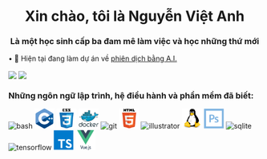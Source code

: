 <h1 align="center">Xin chào, tôi là Nguyễn Việt Anh</h1>
<h3 align="center">Là một học sinh cấp ba đam mê làm việc và học những thứ mới</h3>

<p>
    &#x2022; 🔭 Hiện tại đang làm dự án về <a href="https://github.com/nVietUK/v2en">phiên dịch bằng A.I.</a>
</p>

<a href="https://github.com/anuraghazra/github-readme-stats" style="text-decoration: none;">
    <img height=200 align="center"
        src="https://github-readme-stats.vercel.app/api?username=nVietUK&show_icons=true&locale=vi&hide_border=True&theme=swift&hide_title=True&card_width=450px" />
</a>
<a href="https://github.com/anuraghazra/convoychat" style="text-decoration: none;">
    <img height=200 align="center"
        src="https://github-readme-stats.vercel.app/api/top-langs?username=nVietUK&layout=compact&langs_count=6&show_icons=true&locale=vi&hide_border=True&theme=swift" />
</a>

<h3 align="left">Những ngôn ngữ lập trình, hệ điều hành và phần mềm đã biết:</h3>
<p align="left">
    <a href="https://www.gnu.org/software/bash/" target="_blank" rel="noreferrer" style="text-decoration: none;">
        <img src="https://www.vectorlogo.zone/logos/gnu_bash/gnu_bash-icon.svg" alt="bash" width="40" height="40" />
    </a>
    <a href="https://www.w3schools.com/cpp/" target="_blank" rel="noreferrer" style="text-decoration: none;">
        <img src="https://raw.githubusercontent.com/devicons/devicon/master/icons/cplusplus/cplusplus-original.svg"
            alt="cplusplus" width="40" height="40" />
    </a>
    <a href="https://www.w3schools.com/css/" target="_blank" rel="noreferrer" style="text-decoration: none;">
        <img src="https://raw.githubusercontent.com/devicons/devicon/master/icons/css3/css3-original-wordmark.svg"
            alt="css3" width="40" height="40" />
    </a>
    <a href="https://www.docker.com/" target="_blank" rel="noreferrer" style="text-decoration: none;">
        <img src="https://raw.githubusercontent.com/devicons/devicon/master/icons/docker/docker-original-wordmark.svg"
            alt="docker" width="40" height="40" />
    </a>
    <a href="https://git-scm.com/" target="_blank" rel="noreferrer" style="text-decoration: none;">
        <img src="https://www.vectorlogo.zone/logos/git-scm/git-scm-icon.svg" alt="git" width="40" height="40" />
    </a>
    <a href="https://www.w3.org/html/" target="_blank" rel="noreferrer" style="text-decoration: none;">
        <img src="https://raw.githubusercontent.com/devicons/devicon/master/icons/html5/html5-original-wordmark.svg"
            alt="html5" width="40" height="40" />
    </a>
    <a href="https://www.adobe.com/in/products/illustrator.html" target="_blank" rel="noreferrer"
        style="text-decoration: none;">
        <img src="https://www.vectorlogo.zone/logos/adobe_illustrator/adobe_illustrator-icon.svg" alt="illustrator"
            width="40" height="40" />
    </a>
    <a href="https://www.linux.org/" target="_blank" rel="noreferrer" style="text-decoration: none;">
        <img src="https://raw.githubusercontent.com/devicons/devicon/master/icons/linux/linux-original.svg" alt="linux"
            width="40" height="40" />
    </a>
    <a href="https://www.photoshop.com/en" target="_blank" rel="noreferrer" style="text-decoration: none;">
        <img src="https://raw.githubusercontent.com/devicons/devicon/master/icons/photoshop/photoshop-line.svg"
            alt="photoshop" width="40" height="40" />
    </a>
    <a href="https://www.sqlite.org/" target="_blank" rel="noreferrer" style="text-decoration: none;">
        <img src="https://www.vectorlogo.zone/logos/sqlite/sqlite-icon.svg" alt="sqlite" width="40" height="40" />
    </a>
    <a href="https://www.tensorflow.org" target="_blank" rel="noreferrer" style="text-decoration: none;">
        <img src="https://www.vectorlogo.zone/logos/tensorflow/tensorflow-icon.svg" alt="tensorflow" width="40"
            height="40" />
    </a>
    <a href="https://www.typescriptlang.org/" target="_blank" rel="noreferrer" style="text-decoration: none;">
        <img src="https://raw.githubusercontent.com/devicons/devicon/master/icons/typescript/typescript-original.svg"
            alt="typescript" width="40" height="40" />
    </a>
    <a href="https://vuejs.org/" target="_blank" rel="noreferrer" style="text-decoration: none;">
        <img src="https://raw.githubusercontent.com/devicons/devicon/master/icons/vuejs/vuejs-original-wordmark.svg"
            alt="vuejs" width="40" height="40" />
    </a>
</p>
